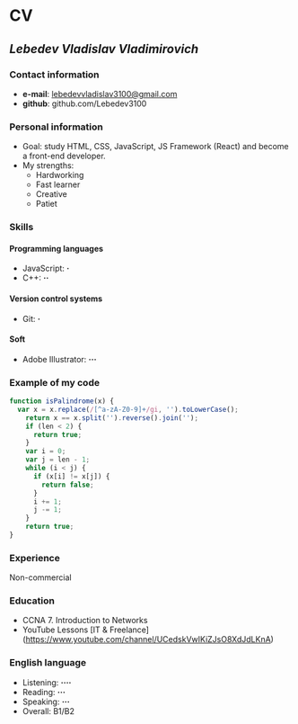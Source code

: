 # CV

## _Lebedev Vladislav Vladimirovich_

### Contact information

+ **e-mail**: lebedevvladislav3100@gmail.com
+ **github**: github.com/Lebedev3100

### Personal information

+ Goal: study HTML, CSS, JavaScript, JS Framework (React) and become a front-end developer.
+ My strengths:
    + Hardworking
    + Fast learner
    + Creative
    + Patiet

### Skills

#### Programming languages

+ JavaScript: **&middot;**
+ C++: **&middot;&middot;**

#### Version control systems

+ Git: **&middot;**

#### Soft

+ Adobe Illustrator: **&middot;&middot;&middot;**

### Example of my code

``` JavaScript
function isPalindrome(x) {
  var x = x.replace(/[^a-zA-Z0-9]+/gi, '').toLowerCase();
    return x == x.split('').reverse().join('');
    if (len < 2) {
      return true;
    }
    var i = 0;
    var j = len - 1;
    while (i < j) {
      if (x[i] != x[j]) {
        return false;
      }
      i += 1;
      j -= 1;
    }
    return true;
}
```

### Experience

Non-commercial

### Education

+ CCNA 7. Introduction to Networks
+ YouTube Lessons [IT & Freelance] (https://www.youtube.com/channel/UCedskVwIKiZJsO8XdJdLKnA)

### English language

+ Listening: **&middot;&middot;&middot;&middot;**
+ Reading: **&middot;&middot;&middot;**
+ Speaking: **&middot;&middot;&middot;**
+ Overall: B1/B2